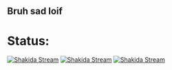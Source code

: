 ## Bruh sad loif


# Status: 

[![Shakida Stream](https://github.com/shakida/Stream_any/actions/workflows/shakida69.yml/badge.svg?branch=main)](https://github.com/shakida/Stream_any/actions/workflows/shakida69.yml)
[![Shakida Stream](https://github.com/shakida/Stream_any/actions/workflows/shakida69.yml/badge.svg?event=workflow_run)](https://github.com/shakida/Stream_any/actions/workflows/shakida69.yml)
[![Shakida Stream](https://github.com/shakida/Stream_any/actions/workflows/shakida69.yml/badge.svg?event=workflow_dispatch)](https://github.com/shakida/Stream_any/actions/workflows/shakida69.yml)
